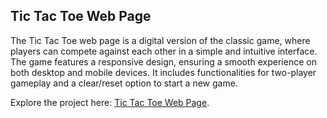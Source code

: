 ## Tic Tac Toe Web Page

The Tic Tac Toe web page is a digital version of the classic game, where players can compete against each other in a simple and intuitive interface. The game features a responsive design, ensuring a smooth experience on both desktop and mobile devices. It includes functionalities for two-player gameplay and a clear/reset option to start a new game.

Explore the project here: [Tic Tac Toe Web Page](https://torenrob.github.io/tic-tac-toe/).
